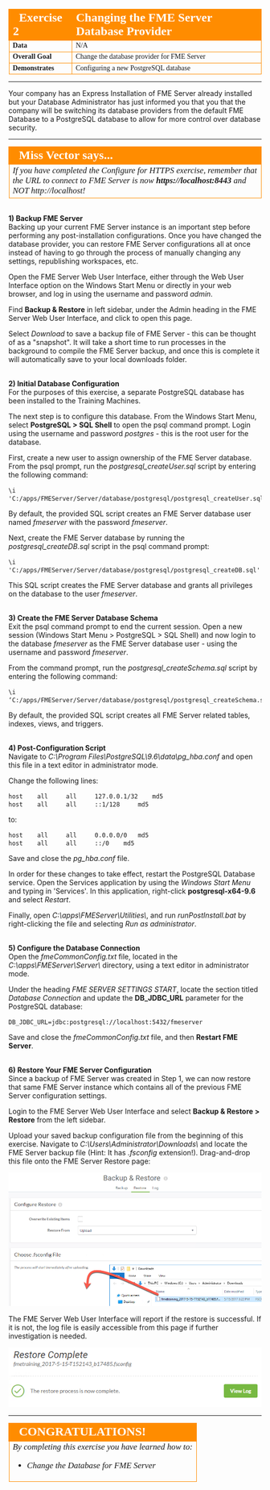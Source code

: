 <!--Exercise Section-->

<table style="border-spacing: 0px;border-collapse: collapse;font-family:serif">
<tr>
<td width=25% style="vertical-align:middle;background-color:darkorange;border: 2px solid darkorange">
<i class="fa fa-cogs fa-lg fa-pull-left fa-fw" style="color:white;padding-right: 12px;vertical-align:text-top"></i>
<span style="color:white;font-size:x-large;font-weight: bold">Exercise 2</span>
</td>
<td style="border: 2px solid darkorange;background-color:darkorange;color:white">
<span style="color:white;font-size:x-large;font-weight: bold">Changing the FME Server Database Provider</span>
</td>
</tr>

<tr>
<td style="border: 1px solid darkorange; font-weight: bold">Data</td>
<td style="border: 1px solid darkorange">N/A</td>
</tr>

<tr>
<td style="border: 1px solid darkorange; font-weight: bold">Overall Goal</td>
<td style="border: 1px solid darkorange">Change the database provider for FME Server</td>
</tr>

<tr>
<td style="border: 1px solid darkorange; font-weight: bold">Demonstrates</td>
<td style="border: 1px solid darkorange">Configuring a new PostgreSQL database</td>
</tr>

</table>

---

Your company has an Express Installation of FME Server already installed but your Database Administrator has just informed you that you that the company will be switching its database providers from the default FME Database to a PostgreSQL database to allow for more control over database security.

---

<!--Miss Vector says...--> 

<table style="border-spacing: 0px">
<tr>
<td style="vertical-align:middle;background-color:darkorange;border: 2px solid darkorange">
<i class="fa fa-quote-left fa-lg fa-pull-left fa-fw" style="color:white;padding-right: 12px;vertical-align:text-top"></i>
<span style="color:white;font-size:x-large;font-weight: bold;font-family:serif">Miss Vector says...</span>
</td>
</tr>

<tr>
<td style="border: 1px solid darkorange">
<span style="font-family:serif; font-style:italic; font-size:larger">
If you have completed the Configure for HTTPS exercise, remember that the URL to connect to FME Server is now </span><span style="font-family:serif; font-style:italic; font-weight:bold; font-size:larger">https://localhost:8443</span><span style="font-family:serif; font-style:italic; font-size:larger"> and NOT http://localhost!
</span>
</td>
</tr>
</table>


<br>**1) Backup FME Server**
<br>Backing up your current FME Server instance is an important step before performing any post-installation configurations. Once you have changed the database provider, you can restore FME Server configurations all at once instead of having to go through the process of manually changing any settings, republishing workspaces, etc.

Open the FME Server Web User Interface, either through the Web User Interface option on the Windows Start Menu or directly in your web browser, and log in using the username and password *admin*.

Find **Backup & Restore** in left sidebar, under the Admin heading in the FME Server Web User Interface, and click to open this page.

Select *Download* to save a backup file of FME Server - this can be thought of as a "snapshot". It will take a short time to run processes in the background to compile the FME Server backup, and once this is complete it will automatically save to your local downloads folder.


<br>**2) Initial Database Configuration**
<br>For the purposes of this exercise, a separate PostgreSQL database has been installed to the Training Machines. 

The next step is to configure this database. From the Windows Start Menu, select **PostgreSQL &gt; SQL Shell** to open the psql command prompt. Login using the username and password *postgres* - this is the root user for the database.

First, create a new user to assign ownership of the FME Server database. From the psql prompt, run the *postgresql\_createUser.sql* script by entering the following command:
		
	\i 'C:/apps/FMEServer/Server/database/postgresql/postgresql_createUser.sql'
	
By default, the provided SQL script creates an FME Server database user named *fmeserver* with the password *fmeserver*.

Next, create the FME Server database by running the *postgresql\_createDB.sql* script in the psql command prompt:

	\i 'C:/apps/FMEServer/Server/database/postgresql/postgresql_createDB.sql'

This SQL script creates the FME Server database and grants all privileges on the database to the user *fmeserver*.


<br>**3) Create the FME Server Database Schema**
<br>Exit the psql command prompt to end the current session. Open a new session (Windows Start Menu &gt; PostgreSQL &gt; SQL Shell) and now login to the database *fmeserver* as the FME Server database user - using the username and password *fmeserver*.

From the command prompt, run the *postgresql\_createSchema.sql* script by entering the following command:

	\i ‘C:/apps/FMEServer/Server/database/postgresql/postgresql_createSchema.sql'
	
By default, the provided SQL script creates all FME Server related tables, indexes, views, and triggers.


<br>**4) Post-Configuration Script**
<br>Navigate to *C:\Program Files\PostgreSQL\9.6\data\pg_hba.conf* and open this file in a text editor in administrator mode.

Change the following lines:

	host	all		all		127.0.0.1/32	md5
	host	all		all		::1/128		md5

to:

	host	all		all 	0.0.0.0/0	md5
	host	all		all		::/0	md5

Save and close the *pg_hba.conf* file.

In order for these changes to take effect, restart the PostgreSQL Database service. Open the Services application by using the *Windows Start Menu* and typing in 'Services'. In this application, right-click **postgresql-x64-9.6** and select *Restart*.

Finally, open *C:\apps\FMEServer\Utilities\\*, and run *runPostInstall.bat* by right-clicking the file and selecting *Run as administrator*.


<br>**5) Configure the Database Connection**
<br>Open the *fmeCommonConfig.txt* file, located in the *C:\apps\FMEServer\Server\\* directory, using a text editor in administrator mode.

Under the heading *FME SERVER SETTINGS START*, locate the section titled *Database Connection* and update the **DB_JDBC_URL** parameter for the PostgreSQL database:

	DB_JDBC_URL=jdbc:postgresql://localhost:5432/fmeserver

Save and close the *fmeCommonConfig.txt* file, and then **Restart FME Server**.


<br>**6) Restore Your FME Server Configuration**
<br>Since a backup of FME Server was created in Step 1, we can now restore that same FME Server instance which contains all of the previous FME Server configuration settings.

Login to the FME Server Web User Interface and select **Backup & Restore &gt; Restore** from the left sidebar.

Upload your saved backup configuration file from the beginning of this exercise. Navigate to *C:\Users\Administrator\Downloads\\* and locate the FME Server backup file (Hint: It has *.fsconfig* extension!). Drag-and-drop this file onto the FME Server Restore page:

![](./Images/4.410.RestoreConfiguration.png)

The FME Server Web User Interface will report if the restore is successful. If it is not, the log file is easily accessible from this page if further investigation is needed.

![](./Images/4.411.RestoreSuccess.png)

---

<!--Exercise Congratulations Section--> 

<table style="border-spacing: 0px">
<tr>
<td style="vertical-align:middle;background-color:darkorange;border: 2px solid darkorange">
<i class="fa fa-thumbs-o-up fa-lg fa-pull-left fa-fw" style="color:white;padding-right: 12px;vertical-align:text-top"></i>
<span style="color:white;font-size:x-large;font-weight: bold;font-family:serif">CONGRATULATIONS!</span>
</td>
</tr>

<tr>
<td style="border: 1px solid darkorange">
<span style="font-family:serif; font-style:italic; font-size:larger">
By completing this exercise you have learned how to:
<br>
<ul><li>Change the Database for FME Server</li></ul>
</span>
</td>
</tr>
</table>
